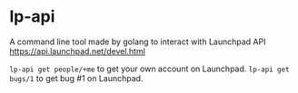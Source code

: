 # lp-api
A command line tool made by golang to interact with Launchpad API https://api.launchpad.net/devel.html

`lp-api get people/+me` to get your own account on Launchpad.
`lp-api get bugs/1` to get bug #1 on Launchpad.

